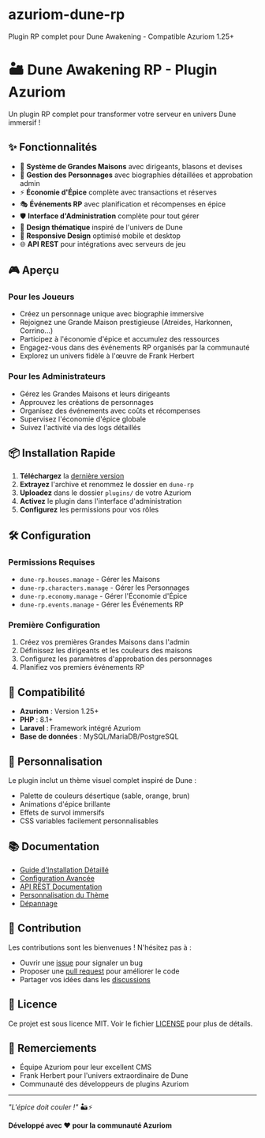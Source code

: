 # azuriom-dune-rp
Plugin RP complet pour Dune Awakening - Compatible Azuriom 1.25+

# 🏜️ Dune Awakening RP - Plugin Azuriom

Un plugin RP complet pour transformer votre serveur en univers Dune immersif !

## ✨ Fonctionnalités

- 🏰 **Système de Grandes Maisons** avec dirigeants, blasons et devises
- 👤 **Gestion des Personnages** avec biographies détaillées et approbation admin
- ⚡ **Économie d'Épice** complète avec transactions et réserves
- 🎭 **Événements RP** avec planification et récompenses en épice
- 🛡️ **Interface d'Administration** complète pour tout gérer
- 🎨 **Design thématique** inspiré de l'univers de Dune
- 📱 **Responsive Design** optimisé mobile et desktop
- 🌐 **API REST** pour intégrations avec serveurs de jeu

## 🎮 Aperçu

### Pour les Joueurs
- Créez un personnage unique avec biographie immersive
- Rejoignez une Grande Maison prestigieuse (Atreides, Harkonnen, Corrino...)
- Participez à l'économie d'épice et accumulez des ressources
- Engagez-vous dans des événements RP organisés par la communauté
- Explorez un univers fidèle à l'œuvre de Frank Herbert

### Pour les Administrateurs
- Gérez les Grandes Maisons et leurs dirigeants
- Approuvez les créations de personnages
- Organisez des événements avec coûts et récompenses
- Supervisez l'économie d'épice globale
- Suivez l'activité via des logs détaillés

## 📦 Installation Rapide

1. **Téléchargez** la [dernière version](../../archive/refs/heads/main.zip)
2. **Extrayez** l'archive et renommez le dossier en `dune-rp`
3. **Uploadez** dans le dossier `plugins/` de votre Azuriom
4. **Activez** le plugin dans l'interface d'administration
5. **Configurez** les permissions pour vos rôles

## 🛠️ Configuration

### Permissions Requises
- `dune-rp.houses.manage` - Gérer les Maisons
- `dune-rp.characters.manage` - Gérer les Personnages
- `dune-rp.economy.manage` - Gérer l'Économie d'Épice
- `dune-rp.events.manage` - Gérer les Événements RP

### Première Configuration
1. Créez vos premières Grandes Maisons dans l'admin
2. Définissez les dirigeants et les couleurs des maisons
3. Configurez les paramètres d'approbation des personnages
4. Planifiez vos premiers événements RP

## 🔧 Compatibilité

- **Azuriom** : Version 1.25+
- **PHP** : 8.1+
- **Laravel** : Framework intégré Azuriom
- **Base de données** : MySQL/MariaDB/PostgreSQL

## 🎨 Personnalisation

Le plugin inclut un thème visuel complet inspiré de Dune :
- Palette de couleurs désertique (sable, orange, brun)
- Animations d'épice brillante
- Effets de survol immersifs
- CSS variables facilement personnalisables

## 📚 Documentation

- [Guide d'Installation Détaillé](../../wiki/Installation)
- [Configuration Avancée](../../wiki/Configuration)
- [API REST Documentation](../../wiki/API)
- [Personnalisation du Thème](../../wiki/Theming)
- [Dépannage](../../wiki/Troubleshooting)

## 🤝 Contribution

Les contributions sont les bienvenues ! N'hésitez pas à :
- Ouvrir une [issue](../../issues) pour signaler un bug
- Proposer une [pull request](../../pulls) pour améliorer le code
- Partager vos idées dans les [discussions](../../discussions)

## 📜 Licence

Ce projet est sous licence MIT. Voir le fichier [LICENSE](LICENSE) pour plus de détails.

## 🙏 Remerciements

- Équipe Azuriom pour leur excellent CMS
- Frank Herbert pour l'univers extraordinaire de Dune
- Communauté des développeurs de plugins Azuriom

---

*"L'épice doit couler !"* 🏜️⚡

**Développé avec ❤️ pour la communauté Azuriom**
